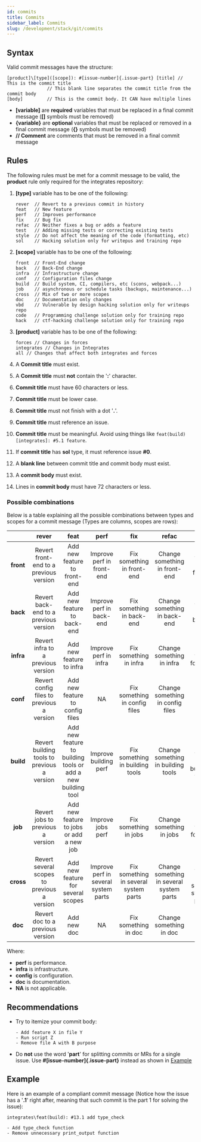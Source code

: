 ```yaml
---
id: commits
title: Commits
sidebar_label: Commits
slug: /development/stack/git/commits
---
```


## Syntax

Valid commit messages have the structure:

```
[product]\[type]([scope]): #[issue-number]{.issue-part} [title] // This is the commit title
               // This blank line separates the commit title from the commit body
[body]         // This is the commit body. It CAN have multiple lines
```

- **[variable]** are **required** variables that must be replaced in a final commit message (**[]** symbols must be removed)
- **{variable}** are **optional** variables that must be replaced or removed in a final commit message (**{}** symbols must be removed)
- **// Comment** are comments that must be removed in a final commit message

## Rules

The following rules must be met for a commit message to be valid, the **product** rule only required for the integrates repository:

1. **[type]** variable has to be one of the following:
    ```
    rever  // Revert to a previous commit in history
    feat   // New feature
    perf   // Improves performance
    fix    // Bug fix
    refac  // Neither fixes a bug or adds a feature
    test   // Adding missing tests or correcting existing tests
    style  // Do not affect the meaning of the code (formatting, etc)
    sol    // Hacking solution only for writepus and training repo
    ```
2. **[scope]** variable has to be one of the following:
    ```
    front  // Front-End change
    back   // Back-End change
    infra  // Infrastructure change
    conf   // Configuration files change
    build  // Build system, CI, compilers, etc (scons, webpack...)
    job    // asynchronous or schedule tasks (backups, maintenance...)
    cross  // Mix of two or more scopes
    doc    // Documentation only changes
    vbd    // Vulnerable by design hacking solution only for writeups repo
    code   // Programming challenge solution only for training repo
    hack   // ctf-hacking challenge solution only for training repo
    ```
3. **[product]** variable has to be one of the following:
	
    ```
    forces // Changes in forces
    integrates // Changes in Integrates
    all // Changes that affect both integrates and forces
    ```

3. A **Commit title** must exist.

4. A **Commit title** must **not** contain the '**:**' character.

5. **Commit title** must have 60 characters or less.

6. **Commit title** must be lower case.

7. **Commit title** must not finish with a dot '**.**'.

8. **Commit title** must reference an issue.

9. **Commit title** must be meaningful. Avoid using things like ``feat(build)[integrates]: #5.1 feature``.

10. If **commit title** has **sol** type, it must reference issue **#0**.

11. A **blank line** between commit title and commit body must exist.

12. A **commit body** must exist.

13. Lines in **commit body** must have 72 characters or less.

### Possible combinations

Below is a table explaining
all the possible combinations
between types and scopes
for a commit message
(Types are columns, scopes are rows):

|  | <b>rever</b> | <b>feat</b> | <b>perf</b> | <b>fix</b> | <b>refac</b> | <b>test</b> | <b>style</b> |
|:-----:|:-----------------------------------------:|:------------------------------------------------------------:|:------------------------------------:|:-------------------------------------:|:----------------------------------------:|:----------------------------------:|:-----------------------------------------:|
| <b>front</b> | Revert front-end to a previous version | Add new feature to front-end | Improve perf in front-end | Fix something in front-end | Change something in front-end | Add tests for front-end | Change front-end code style |
| <b>back</b> | Revert back-end to a previous version | Add new feature to back-end | Improve perf in back-end | Fix something in back-end | Change something in back-end | Add tests for back-end | Change back-end code style |
| <b>infra</b> | Revert infra to a previous version | Add new feature to infra | Improve perf in infra | Fix something in infra | Change something in infra | Add tests for infra | Change infra code style |
| <b>conf</b> | Revert config files to previous a version | Add new feature to config files | NA | Fix something in config files | Change something in config files | NA | Change config files code style |
| <b>build</b> | Revert building tools to previous a version | Add new feature to building tools or add a new building tool | Improve building perf | Fix something in building tools | Change something in building tools | Add tests for building tools | Change building tools code style |
| <b>job</b> | Revert jobs to previous a version | Add new feature to jobs or add a new job | Improve jobs perf | Fix something in jobs | Change something in jobs | Add tests for jobs | Change jobs code style |
| <b>cross</b> | Revert several scopes to previous a version | Add new feature for several scopes | Improve perf in several system parts | Fix something in several system parts | Change something in several system parts | Add tests for several system parts | Change code style in several system parts |
| <b>doc</b> | Revert doc to a previous version | Add new doc | NA | Fix something in doc | Change something in doc | NA | Change doc style |

Where:
- **perf** is performance.
- **infra** is infrastructure.
- **config** is configuration.
- **doc** is documentation.
- **NA** is not applicable.

## Recommendations

- Try to itemize your commit body:
    ```
    - Add feature X in file Y
    - Run script Z
    - Remove file A with B purpose
    ```

- Do **not** use the word '**part**' for splitting commits or MRs for a single issue. Use **#[issue-number]{.issue-part}** instead as shown in [Example](#Example)

## Example

Here is an example of a compliant commit message (Notice how the issue has a '**.1**' right after, meaning that such commit is the part 1 for solving the issue):

```
integrates\feat(build): #13.1 add type_check

- Add type_check function
- Remove unnecessary print_output function
```
